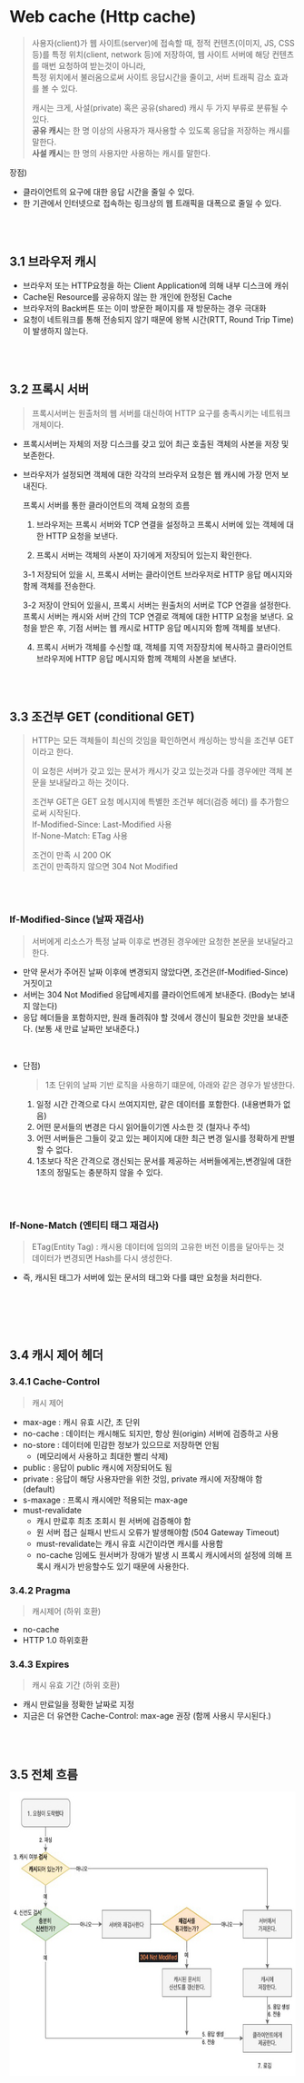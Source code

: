 # Web cache (Http cache)
> 사용자(client)가 웹 사이트(server)에 접속할 때, 정적 컨텐츠(이미지, JS, CSS 등)를 특정 위치(client, network 등)에 저장하여, 
> 웹 사이트 서버에 해당 컨텐츠를 매번 요청하여 받는것이 아니라,   
> 특정 위치에서 불러옴으로써 사이트 응답시간을 줄이고, 서버 트래픽 감소 효과를 볼 수 있다.
> 
> 캐시는 크게, 사설(private) 혹은 공유(shared) 캐시 두 가지 부류로 분류될 수 있다.   
> **공유 캐시**는 한 명 이상의 사용자가 재사용할 수 있도록 응답을 저장하는 캐시를 말한다.   
> **사설 캐시**는 한 명의 사용자만 사용하는 캐시를 말한다.

장점)

- 클라이언트의 요구에 대한 응답 시간을 줄일 수 있다.
- 한 기관에서 인터넷으로 접속하는 링크상의 웹 트래픽을 대폭으로 줄일 수 있다.

<br><br>

## 3.1 브라우저 캐시

- 브라우저 또는 HTTP요청을 하는 Client Application에 의해 내부 디스크에 캐쉬
- Cache된 Resource를 공유하지 않는 한 개인에 한정된 Cache
- 브라우저의 Back버튼 또는 이미 방문한 페이지를 재 방문하는 경우 극대화
- 요청이 네트워크를 통해 전송되지 않기 때문에 왕복 시간(RTT, Round Trip Time)이 발생하지 않는다.

<br><br>

## 3.2 프록시 서버

> 프록시서버는 원출처의 웹 서버를 대신하여 HTTP 요구를 충족시키는 네트워크 개체이다.

* 프록시서버는 자체의 저장 디스크를 갖고 있어 최근 호출된 객체의 사본을 저장 및 보존한다.  
* 브라우저가 설정되면 객체에 대한 각각의 브라우저 요청은 웹 캐시에 가장 먼저 보내진다.


    프록시 서버를 통한 클라이언트의 객체 요청의 흐름
    1. 브라우저는 프록시 서버와 TCP 연결을 설정하고 
    프록시 서버에 있는 객체에 대한 HTTP 요청을 보낸다.

    2. 프록시 서버는 객체의 사본이 자기에게 저장되어 있는지 확인한다.

    3-1 저장되어 있을 시, 
        프록시 서버는 클라이언트 브라우저로 HTTP 응답 메시지와 함께 객체를 전송한다.

    3-2 저장이 안되어 있을시, 
        프록시 서버는 원출처의 서버로 TCP 연결을 설정한다.
        프록시 서버는 캐시와 서버 간의 TCP 연결로 객체에 대한 HTTP 요청을 보낸다.
        요청을 받은 후, 기점 서버는 웹 캐시로 HTTP 응답 메시지와 함께 객체를 보낸다.

    4. 프록시 서버가 객체를 수신할 떄, 객체를 지역 저장장치에 복사하고 
        클라이언트 브라우저에 HTTP 응답 메시지와 함께 객체의 사본을 보낸다.

<br><br>

## 3.3 조건부 GET (conditional GET)

> HTTP는 모든 객체들이 최신의 것임을 확인하면서 캐싱하는 방식을 조건부 GET이라고 한다.
> 
> 이 요청은 서버가 갖고 있는 문서가 캐시가 갖고 있는것과 다를 경우에만 객체 본문을 보내달라고 하는 것이다.
>
> 조건부 GET은 GET 요청 메시지에 특별한 조건부 헤더(검증 헤더) 를 추가함으로써 시작된다.  
> If-Modified-Since: Last-Modified 사용  
> If-None-Match: ETag 사용  
>
> 조건이 만족 시 200 OK  
> 조건이 만족하지 않으면 304 Not Modified

<br><br>

### If-Modified-Since (날짜 재검사)
> 서버에게 리소스가 특정 날짜 이후로 변경된 경우에만 요청한 본문을 보내달라고 한다.

* 만약 문서가 주어진 날짜 이후에 변경되지 않았다면, 조건은(If-Modified-Since) 거짓이고
* 서버는 304 Not Modified 응답메세지를 클라이언트에게 보내준다. (Body는 보내지 않는다)
* 응답 헤더들을 포함하지만, 원래 돌려줘야 할 것에서 갱신이 필요한 것만을 보내준다. 
(보통 새 만료 날짜만 보내준다.)

<br>

* 단점)
    > 1초 단위의 날짜 기반 로직을 사용하기 떄문에, 아래와 같은 경우가 발생한다.

    1. 일정 시간 간격으로 다시 쓰여지지만, 같은 데이터를 포함한다. (내용변화가 없음)
    2. 어떤 문서들의 변경은 다시 읽어들이기엔 사소한 것 (철자나 주석)
    3. 어떤 서버들은 그들이 갖고 있는 페이지에 대한 최근 변경 일시를 정확하게 판별할 수 없다.
    4. 1초보다 작은 간격으로 갱신되는 문서를 제공하는 서버들에게는,변경일에 대한 1초의 정밀도는 충분하지 않을 수 있다.

<br><br>

### If-None-Match (엔티티 태그 재검사)
> ETag(Entity Tag) : 캐시용 데이터에 임의의 고유한 버전 이름을 달아두는 것  
> 데이터가 변경되면 Hash를 다시 생성한다. 

* 즉, 캐시된 태그가 서버에 있는 문서의 태그와 다를 떄만 요청을 처리한다.

<br><br><br><br>

## 3.4 캐시 제어 헤더

### 3.4.1 Cache-Control

> 캐시 제어

- max-age : 캐시 유효 시간, 초 단위
- no-cache : 데이터는 캐시해도 되지만, 항상 원(origin) 서버에 검증하고 사용
- no-store : 데이터에 민감한 정보가 있으므로 저장하면 안됨
    - (메모리에서 사용하고 최대한 빨리 삭제)
- public : 응답이 public 캐시에 저장되어도 됨
- private : 응답이 해당 사용자만을 위한 것임, private 캐시에 저장해야 함 (default)
- s-maxage : 프록시 캐시에만 적용되는 max-age
- must-revalidate
    - 캐시 만료후 최초 조회시 원 서버에 검증해야 함
    - 원 서버 접근 실패시 반드시 오류가 발생해야함 (504 Gateway Timeout)
    - must-revalidate는 캐시 유효 시간이라면 캐시를 사용함
    - no-cache 임에도 원서버가 장애가 발생 시 프록시 캐시에서의 설정에 의해 프록시 캐시가 반응할수도 있기 때문에 사용한다.

### 3.4.2 Pragma

> 캐시제어 (하위 호환)

- no-cache
- HTTP 1.0 하위호환

### 3.4.3 Expires

> 캐시 유효 기간 (하위 호환)

- 캐시 만료일을 정확한 날짜로 지정
- 지금은 더 유연한 Cache-Control: max-age 권장 (함께 사용시 무시된다.)

<br><br>

## 3.5 전체 흐름

<img src="https://github.com/ryunian/Study/blob/master/image/Cache.png?raw=true" width="700px" height="500px">